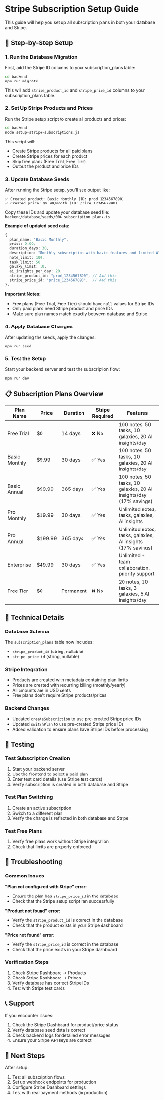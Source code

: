 # Stripe Subscription Setup Guide

This guide will help you set up all subscription plans in both your database and Stripe.

## 🚀 Step-by-Step Setup

### 1. **Run the Database Migration**

First, add the Stripe ID columns to your subscription_plans table:

```bash
cd backend
npm run migrate
```

This will add `stripe_product_id` and `stripe_price_id` columns to your subscription_plans table.

### 2. **Set Up Stripe Products and Prices**

Run the Stripe setup script to create all products and prices:

```bash
cd backend
node setup-stripe-subscriptions.js
```

This script will:

- Create Stripe products for all paid plans
- Create Stripe prices for each product
- Skip free plans (Free Trial, Free Tier)
- Output the product and price IDs

### 3. **Update Database Seeds**

After running the Stripe setup, you'll see output like:

```
✅ Created product: Basic Monthly (ID: prod_1234567890)
✅ Created price: $9.99/month (ID: price_1234567890)
```

Copy these IDs and update your database seed file: `backend/database/seeds/006_subscription_plans.ts`

**Example of updated seed data:**

```typescript
{
  plan_name: "Basic Monthly",
  price: 9.99,
  duration_days: 30,
  description: "Monthly subscription with basic features and limited AI insights",
  note_limit: 100,
  task_limit: 50,
  galaxy_limit: 10,
  ai_insights_per_day: 20,
  stripe_product_id: "prod_1234567890", // Add this
  stripe_price_id: "price_1234567890",  // Add this
},
```

**Important Notes:**

- Free plans (Free Trial, Free Tier) should have `null` values for Stripe IDs
- Only paid plans need Stripe product and price IDs
- Make sure plan names match exactly between database and Stripe

### 4. **Apply Database Changes**

After updating the seeds, apply the changes:

```bash
npm run seed
```

### 5. **Test the Setup**

Start your backend server and test the subscription flow:

```bash
npm run dev
```

## 📋 Subscription Plans Overview

| Plan Name     | Price   | Duration  | Stripe Required | Features                                                           |
| ------------- | ------- | --------- | --------------- | ------------------------------------------------------------------ |
| Free Trial    | $0      | 14 days   | ❌ No           | 100 notes, 50 tasks, 10 galaxies, 20 AI insights/day               |
| Basic Monthly | $9.99   | 30 days   | ✅ Yes          | 100 notes, 50 tasks, 10 galaxies, 20 AI insights/day               |
| Basic Annual  | $99.99  | 365 days  | ✅ Yes          | 100 notes, 50 tasks, 10 galaxies, 20 AI insights/day (17% savings) |
| Pro Monthly   | $19.99  | 30 days   | ✅ Yes          | Unlimited notes, tasks, galaxies, AI insights                      |
| Pro Annual    | $199.99 | 365 days  | ✅ Yes          | Unlimited notes, tasks, galaxies, AI insights (17% savings)        |
| Enterprise    | $49.99  | 30 days   | ✅ Yes          | Unlimited + team collaboration, priority support                   |
| Free Tier     | $0      | Permanent | ❌ No           | 20 notes, 10 tasks, 3 galaxies, 5 AI insights/day                  |

## 🔧 Technical Details

### Database Schema

The `subscription_plans` table now includes:

- `stripe_product_id` (string, nullable)
- `stripe_price_id` (string, nullable)

### Stripe Integration

- Products are created with metadata containing plan limits
- Prices are created with recurring billing (monthly/yearly)
- All amounts are in USD cents
- Free plans don't require Stripe products/prices

### Backend Changes

- Updated `createSubscription` to use pre-created Stripe price IDs
- Updated `switchPlan` to use pre-created Stripe price IDs
- Added validation to ensure plans have Stripe IDs before processing

## 🧪 Testing

### Test Subscription Creation

1. Start your backend server
2. Use the frontend to select a paid plan
3. Enter test card details (use Stripe test cards)
4. Verify subscription is created in both database and Stripe

### Test Plan Switching

1. Create an active subscription
2. Switch to a different plan
3. Verify the change is reflected in both database and Stripe

### Test Free Plans

1. Verify free plans work without Stripe integration
2. Check that limits are properly enforced

## 🚨 Troubleshooting

### Common Issues

**"Plan not configured with Stripe" error:**

- Ensure the plan has `stripe_price_id` in the database
- Check that the Stripe setup script ran successfully

**"Product not found" error:**

- Verify the `stripe_product_id` is correct in the database
- Check that the product exists in your Stripe dashboard

**"Price not found" error:**

- Verify the `stripe_price_id` is correct in the database
- Check that the price exists in your Stripe dashboard

### Verification Steps

1. Check Stripe Dashboard → Products
2. Check Stripe Dashboard → Prices
3. Verify database has correct Stripe IDs
4. Test with Stripe test cards

## 📞 Support

If you encounter issues:

1. Check the Stripe Dashboard for product/price status
2. Verify database seed data is correct
3. Check backend logs for detailed error messages
4. Ensure your Stripe API keys are correct

## 🎯 Next Steps

After setup:

1. Test all subscription flows
2. Set up webhook endpoints for production
3. Configure Stripe Dashboard settings
4. Test with real payment methods (in production)
